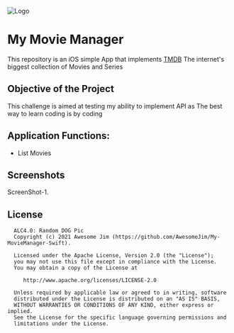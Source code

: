 ![](images/tmdb_logo.svg "Logo" )  
# My Movie Manager
This repository is an iOS simple App that implements [TMDB](https://www.themoviedb.org/documentation/api) The internet's biggest collection
of Movies and Series


Objective of the Project 
---------------
This challenge is aimed at testing my ability to implement API as The best way to learn coding is by coding 

Application Functions:
--------------
- List Movies

Screenshots
------------
ScreenShot-1.



License
--------

      ALC4.0: Random DOG Pic
      Copyright (c) 2021 Awesome Jim (https://github.com/AwesomeJim/My-MovieManager-Swift).

      Licensed under the Apache License, Version 2.0 (the "License");
      you may not use this file except in compliance with the License.
      You may obtain a copy of the License at

         http://www.apache.org/licenses/LICENSE-2.0

      Unless required by applicable law or agreed to in writing, software
      distributed under the License is distributed on an "AS IS" BASIS,
      WITHOUT WARRANTIES OR CONDITIONS OF ANY KIND, either express or implied.
      See the License for the specific language governing permissions and
      limitations under the License.
